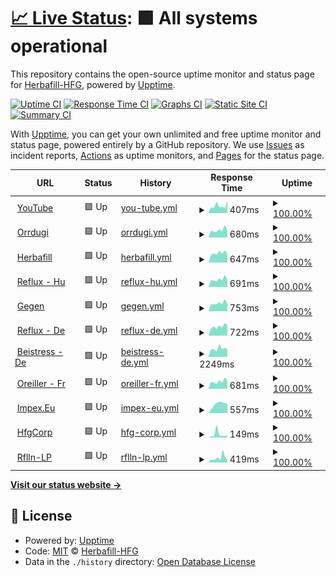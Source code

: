# [📈 Live Status](https://herbafill-hfg.github.io/status/): <!--live status--> **🟩 All systems operational**

This repository contains the open-source uptime monitor and status page for [Herbafill-HFG](https://herbafill-hfg.github.io/status/), powered by [Upptime](https://github.com/upptime/upptime).

[![Uptime CI](https://github.com/Herbafill-HFG/status/workflows/Uptime%20CI/badge.svg)](https://github.com/upptime/upptime/actions?query=workflow%3A%22Uptime+CI%22)
[![Response Time CI](https://github.com/Herbafill-HFG/status/workflows/Response%20Time%20CI/badge.svg)](https://github.com/upptime/upptime/actions?query=workflow%3A%22Response+Time+CI%22)
[![Graphs CI](https://github.com/Herbafill-HFG/status/workflows/Graphs%20CI/badge.svg)](https://github.com/upptime/upptime/actions?query=workflow%3A%22Graphs+CI%22)
[![Static Site CI](https://github.com/Herbafill-HFG/status/workflows/Static%20Site%20CI/badge.svg)](https://github.com/upptime/upptime/actions?query=workflow%3A%22Static+Site+CI%22)
[![Summary CI](https://github.com/Herbafill-HFG/status/workflows/Summary%20CI/badge.svg)](https://github.com/upptime/upptime/actions?query=workflow%3A%22Summary+CI%22)

With [Upptime](https://upptime.js.org), you can get your own unlimited and free uptime monitor and status page, powered entirely by a GitHub repository. We use [Issues](https://github.com/Herbafill-HFG/status/issues) as incident reports, [Actions](https://github.com/Herbafill-HFG/status/actions) as uptime monitors, and [Pages](https://herbafill-hfg.github.io/status/) for the status page.

<!--start: status pages-->
<!-- This summary is generated by Upptime (https://github.com/upptime/upptime) -->
<!-- Do not edit this manually, your changes will be overwritten -->
<!-- prettier-ignore -->
| URL | Status | History | Response Time | Uptime |
| --- | ------ | ------- | ------------- | ------ |
| <img alt="" src="https://favicons.githubusercontent.com/youtube.com" height="13"> [YouTube](https://youtube.com) | 🟩 Up | [you-tube.yml](https://github.com/Herbafill-HFG/status/commits/HEAD/history/you-tube.yml) | <details><summary><img alt="Response time graph" src="./graphs/you-tube/response-time-week.png" height="20"> 407ms</summary><br><a href="https://Herbafill-HFG.github.io/status/history/you-tube"><img alt="Response time 512" src="https://img.shields.io/endpoint?url=https%3A%2F%2Fraw.githubusercontent.com%2FHerbafill-HFG%2Fstatus%2FHEAD%2Fapi%2Fyou-tube%2Fresponse-time.json"></a><br><a href="https://Herbafill-HFG.github.io/status/history/you-tube"><img alt="24-hour response time 696" src="https://img.shields.io/endpoint?url=https%3A%2F%2Fraw.githubusercontent.com%2FHerbafill-HFG%2Fstatus%2FHEAD%2Fapi%2Fyou-tube%2Fresponse-time-day.json"></a><br><a href="https://Herbafill-HFG.github.io/status/history/you-tube"><img alt="7-day response time 407" src="https://img.shields.io/endpoint?url=https%3A%2F%2Fraw.githubusercontent.com%2FHerbafill-HFG%2Fstatus%2FHEAD%2Fapi%2Fyou-tube%2Fresponse-time-week.json"></a><br><a href="https://Herbafill-HFG.github.io/status/history/you-tube"><img alt="30-day response time 365" src="https://img.shields.io/endpoint?url=https%3A%2F%2Fraw.githubusercontent.com%2FHerbafill-HFG%2Fstatus%2FHEAD%2Fapi%2Fyou-tube%2Fresponse-time-month.json"></a><br><a href="https://Herbafill-HFG.github.io/status/history/you-tube"><img alt="1-year response time 512" src="https://img.shields.io/endpoint?url=https%3A%2F%2Fraw.githubusercontent.com%2FHerbafill-HFG%2Fstatus%2FHEAD%2Fapi%2Fyou-tube%2Fresponse-time-year.json"></a></details> | <details><summary><a href="https://Herbafill-HFG.github.io/status/history/you-tube">100.00%</a></summary><a href="https://Herbafill-HFG.github.io/status/history/you-tube"><img alt="All-time uptime 100.00%" src="https://img.shields.io/endpoint?url=https%3A%2F%2Fraw.githubusercontent.com%2FHerbafill-HFG%2Fstatus%2FHEAD%2Fapi%2Fyou-tube%2Fuptime.json"></a><br><a href="https://Herbafill-HFG.github.io/status/history/you-tube"><img alt="24-hour uptime 100.00%" src="https://img.shields.io/endpoint?url=https%3A%2F%2Fraw.githubusercontent.com%2FHerbafill-HFG%2Fstatus%2FHEAD%2Fapi%2Fyou-tube%2Fuptime-day.json"></a><br><a href="https://Herbafill-HFG.github.io/status/history/you-tube"><img alt="7-day uptime 100.00%" src="https://img.shields.io/endpoint?url=https%3A%2F%2Fraw.githubusercontent.com%2FHerbafill-HFG%2Fstatus%2FHEAD%2Fapi%2Fyou-tube%2Fuptime-week.json"></a><br><a href="https://Herbafill-HFG.github.io/status/history/you-tube"><img alt="30-day uptime 100.00%" src="https://img.shields.io/endpoint?url=https%3A%2F%2Fraw.githubusercontent.com%2FHerbafill-HFG%2Fstatus%2FHEAD%2Fapi%2Fyou-tube%2Fuptime-month.json"></a><br><a href="https://Herbafill-HFG.github.io/status/history/you-tube"><img alt="1-year uptime 100.00%" src="https://img.shields.io/endpoint?url=https%3A%2F%2Fraw.githubusercontent.com%2FHerbafill-HFG%2Fstatus%2FHEAD%2Fapi%2Fyou-tube%2Fuptime-year.json"></a></details>
| <img alt="" src="https://favicons.githubusercontent.com/orrdugulasellen.hu" height="13"> [Orrdugi](https://orrdugulasellen.hu) | 🟩 Up | [orrdugi.yml](https://github.com/Herbafill-HFG/status/commits/HEAD/history/orrdugi.yml) | <details><summary><img alt="Response time graph" src="./graphs/orrdugi/response-time-week.png" height="20"> 680ms</summary><br><a href="https://Herbafill-HFG.github.io/status/history/orrdugi"><img alt="Response time 835" src="https://img.shields.io/endpoint?url=https%3A%2F%2Fraw.githubusercontent.com%2FHerbafill-HFG%2Fstatus%2FHEAD%2Fapi%2Forrdugi%2Fresponse-time.json"></a><br><a href="https://Herbafill-HFG.github.io/status/history/orrdugi"><img alt="24-hour response time 617" src="https://img.shields.io/endpoint?url=https%3A%2F%2Fraw.githubusercontent.com%2FHerbafill-HFG%2Fstatus%2FHEAD%2Fapi%2Forrdugi%2Fresponse-time-day.json"></a><br><a href="https://Herbafill-HFG.github.io/status/history/orrdugi"><img alt="7-day response time 680" src="https://img.shields.io/endpoint?url=https%3A%2F%2Fraw.githubusercontent.com%2FHerbafill-HFG%2Fstatus%2FHEAD%2Fapi%2Forrdugi%2Fresponse-time-week.json"></a><br><a href="https://Herbafill-HFG.github.io/status/history/orrdugi"><img alt="30-day response time 728" src="https://img.shields.io/endpoint?url=https%3A%2F%2Fraw.githubusercontent.com%2FHerbafill-HFG%2Fstatus%2FHEAD%2Fapi%2Forrdugi%2Fresponse-time-month.json"></a><br><a href="https://Herbafill-HFG.github.io/status/history/orrdugi"><img alt="1-year response time 835" src="https://img.shields.io/endpoint?url=https%3A%2F%2Fraw.githubusercontent.com%2FHerbafill-HFG%2Fstatus%2FHEAD%2Fapi%2Forrdugi%2Fresponse-time-year.json"></a></details> | <details><summary><a href="https://Herbafill-HFG.github.io/status/history/orrdugi">100.00%</a></summary><a href="https://Herbafill-HFG.github.io/status/history/orrdugi"><img alt="All-time uptime 100.00%" src="https://img.shields.io/endpoint?url=https%3A%2F%2Fraw.githubusercontent.com%2FHerbafill-HFG%2Fstatus%2FHEAD%2Fapi%2Forrdugi%2Fuptime.json"></a><br><a href="https://Herbafill-HFG.github.io/status/history/orrdugi"><img alt="24-hour uptime 100.00%" src="https://img.shields.io/endpoint?url=https%3A%2F%2Fraw.githubusercontent.com%2FHerbafill-HFG%2Fstatus%2FHEAD%2Fapi%2Forrdugi%2Fuptime-day.json"></a><br><a href="https://Herbafill-HFG.github.io/status/history/orrdugi"><img alt="7-day uptime 100.00%" src="https://img.shields.io/endpoint?url=https%3A%2F%2Fraw.githubusercontent.com%2FHerbafill-HFG%2Fstatus%2FHEAD%2Fapi%2Forrdugi%2Fuptime-week.json"></a><br><a href="https://Herbafill-HFG.github.io/status/history/orrdugi"><img alt="30-day uptime 100.00%" src="https://img.shields.io/endpoint?url=https%3A%2F%2Fraw.githubusercontent.com%2FHerbafill-HFG%2Fstatus%2FHEAD%2Fapi%2Forrdugi%2Fuptime-month.json"></a><br><a href="https://Herbafill-HFG.github.io/status/history/orrdugi"><img alt="1-year uptime 100.00%" src="https://img.shields.io/endpoint?url=https%3A%2F%2Fraw.githubusercontent.com%2FHerbafill-HFG%2Fstatus%2FHEAD%2Fapi%2Forrdugi%2Fuptime-year.json"></a></details>
| <img alt="" src="https://favicons.githubusercontent.com/herbafill.hu" height="13"> [Herbafill](https://herbafill.hu) | 🟩 Up | [herbafill.yml](https://github.com/Herbafill-HFG/status/commits/HEAD/history/herbafill.yml) | <details><summary><img alt="Response time graph" src="./graphs/herbafill/response-time-week.png" height="20"> 647ms</summary><br><a href="https://Herbafill-HFG.github.io/status/history/herbafill"><img alt="Response time 745" src="https://img.shields.io/endpoint?url=https%3A%2F%2Fraw.githubusercontent.com%2FHerbafill-HFG%2Fstatus%2FHEAD%2Fapi%2Fherbafill%2Fresponse-time.json"></a><br><a href="https://Herbafill-HFG.github.io/status/history/herbafill"><img alt="24-hour response time 546" src="https://img.shields.io/endpoint?url=https%3A%2F%2Fraw.githubusercontent.com%2FHerbafill-HFG%2Fstatus%2FHEAD%2Fapi%2Fherbafill%2Fresponse-time-day.json"></a><br><a href="https://Herbafill-HFG.github.io/status/history/herbafill"><img alt="7-day response time 647" src="https://img.shields.io/endpoint?url=https%3A%2F%2Fraw.githubusercontent.com%2FHerbafill-HFG%2Fstatus%2FHEAD%2Fapi%2Fherbafill%2Fresponse-time-week.json"></a><br><a href="https://Herbafill-HFG.github.io/status/history/herbafill"><img alt="30-day response time 701" src="https://img.shields.io/endpoint?url=https%3A%2F%2Fraw.githubusercontent.com%2FHerbafill-HFG%2Fstatus%2FHEAD%2Fapi%2Fherbafill%2Fresponse-time-month.json"></a><br><a href="https://Herbafill-HFG.github.io/status/history/herbafill"><img alt="1-year response time 745" src="https://img.shields.io/endpoint?url=https%3A%2F%2Fraw.githubusercontent.com%2FHerbafill-HFG%2Fstatus%2FHEAD%2Fapi%2Fherbafill%2Fresponse-time-year.json"></a></details> | <details><summary><a href="https://Herbafill-HFG.github.io/status/history/herbafill">100.00%</a></summary><a href="https://Herbafill-HFG.github.io/status/history/herbafill"><img alt="All-time uptime 100.00%" src="https://img.shields.io/endpoint?url=https%3A%2F%2Fraw.githubusercontent.com%2FHerbafill-HFG%2Fstatus%2FHEAD%2Fapi%2Fherbafill%2Fuptime.json"></a><br><a href="https://Herbafill-HFG.github.io/status/history/herbafill"><img alt="24-hour uptime 100.00%" src="https://img.shields.io/endpoint?url=https%3A%2F%2Fraw.githubusercontent.com%2FHerbafill-HFG%2Fstatus%2FHEAD%2Fapi%2Fherbafill%2Fuptime-day.json"></a><br><a href="https://Herbafill-HFG.github.io/status/history/herbafill"><img alt="7-day uptime 100.00%" src="https://img.shields.io/endpoint?url=https%3A%2F%2Fraw.githubusercontent.com%2FHerbafill-HFG%2Fstatus%2FHEAD%2Fapi%2Fherbafill%2Fuptime-week.json"></a><br><a href="https://Herbafill-HFG.github.io/status/history/herbafill"><img alt="30-day uptime 100.00%" src="https://img.shields.io/endpoint?url=https%3A%2F%2Fraw.githubusercontent.com%2FHerbafill-HFG%2Fstatus%2FHEAD%2Fapi%2Fherbafill%2Fuptime-month.json"></a><br><a href="https://Herbafill-HFG.github.io/status/history/herbafill"><img alt="1-year uptime 100.00%" src="https://img.shields.io/endpoint?url=https%3A%2F%2Fraw.githubusercontent.com%2FHerbafill-HFG%2Fstatus%2FHEAD%2Fapi%2Fherbafill%2Fuptime-year.json"></a></details>
| <img alt="" src="https://favicons.githubusercontent.com/refluxparna.hu" height="13"> [Reflux - Hu](https://refluxparna.hu) | 🟩 Up | [reflux-hu.yml](https://github.com/Herbafill-HFG/status/commits/HEAD/history/reflux-hu.yml) | <details><summary><img alt="Response time graph" src="./graphs/reflux-hu/response-time-week.png" height="20"> 691ms</summary><br><a href="https://Herbafill-HFG.github.io/status/history/reflux-hu"><img alt="Response time 738" src="https://img.shields.io/endpoint?url=https%3A%2F%2Fraw.githubusercontent.com%2FHerbafill-HFG%2Fstatus%2FHEAD%2Fapi%2Freflux-hu%2Fresponse-time.json"></a><br><a href="https://Herbafill-HFG.github.io/status/history/reflux-hu"><img alt="24-hour response time 616" src="https://img.shields.io/endpoint?url=https%3A%2F%2Fraw.githubusercontent.com%2FHerbafill-HFG%2Fstatus%2FHEAD%2Fapi%2Freflux-hu%2Fresponse-time-day.json"></a><br><a href="https://Herbafill-HFG.github.io/status/history/reflux-hu"><img alt="7-day response time 691" src="https://img.shields.io/endpoint?url=https%3A%2F%2Fraw.githubusercontent.com%2FHerbafill-HFG%2Fstatus%2FHEAD%2Fapi%2Freflux-hu%2Fresponse-time-week.json"></a><br><a href="https://Herbafill-HFG.github.io/status/history/reflux-hu"><img alt="30-day response time 701" src="https://img.shields.io/endpoint?url=https%3A%2F%2Fraw.githubusercontent.com%2FHerbafill-HFG%2Fstatus%2FHEAD%2Fapi%2Freflux-hu%2Fresponse-time-month.json"></a><br><a href="https://Herbafill-HFG.github.io/status/history/reflux-hu"><img alt="1-year response time 738" src="https://img.shields.io/endpoint?url=https%3A%2F%2Fraw.githubusercontent.com%2FHerbafill-HFG%2Fstatus%2FHEAD%2Fapi%2Freflux-hu%2Fresponse-time-year.json"></a></details> | <details><summary><a href="https://Herbafill-HFG.github.io/status/history/reflux-hu">100.00%</a></summary><a href="https://Herbafill-HFG.github.io/status/history/reflux-hu"><img alt="All-time uptime 99.99%" src="https://img.shields.io/endpoint?url=https%3A%2F%2Fraw.githubusercontent.com%2FHerbafill-HFG%2Fstatus%2FHEAD%2Fapi%2Freflux-hu%2Fuptime.json"></a><br><a href="https://Herbafill-HFG.github.io/status/history/reflux-hu"><img alt="24-hour uptime 100.00%" src="https://img.shields.io/endpoint?url=https%3A%2F%2Fraw.githubusercontent.com%2FHerbafill-HFG%2Fstatus%2FHEAD%2Fapi%2Freflux-hu%2Fuptime-day.json"></a><br><a href="https://Herbafill-HFG.github.io/status/history/reflux-hu"><img alt="7-day uptime 100.00%" src="https://img.shields.io/endpoint?url=https%3A%2F%2Fraw.githubusercontent.com%2FHerbafill-HFG%2Fstatus%2FHEAD%2Fapi%2Freflux-hu%2Fuptime-week.json"></a><br><a href="https://Herbafill-HFG.github.io/status/history/reflux-hu"><img alt="30-day uptime 100.00%" src="https://img.shields.io/endpoint?url=https%3A%2F%2Fraw.githubusercontent.com%2FHerbafill-HFG%2Fstatus%2FHEAD%2Fapi%2Freflux-hu%2Fuptime-month.json"></a><br><a href="https://Herbafill-HFG.github.io/status/history/reflux-hu"><img alt="1-year uptime 99.99%" src="https://img.shields.io/endpoint?url=https%3A%2F%2Fraw.githubusercontent.com%2FHerbafill-HFG%2Fstatus%2FHEAD%2Fapi%2Freflux-hu%2Fuptime-year.json"></a></details>
| <img alt="" src="https://favicons.githubusercontent.com/gegenverstopftenase.de" height="13"> [Gegen](https://gegenverstopftenase.de) | 🟩 Up | [gegen.yml](https://github.com/Herbafill-HFG/status/commits/HEAD/history/gegen.yml) | <details><summary><img alt="Response time graph" src="./graphs/gegen/response-time-week.png" height="20"> 753ms</summary><br><a href="https://Herbafill-HFG.github.io/status/history/gegen"><img alt="Response time 842" src="https://img.shields.io/endpoint?url=https%3A%2F%2Fraw.githubusercontent.com%2FHerbafill-HFG%2Fstatus%2FHEAD%2Fapi%2Fgegen%2Fresponse-time.json"></a><br><a href="https://Herbafill-HFG.github.io/status/history/gegen"><img alt="24-hour response time 667" src="https://img.shields.io/endpoint?url=https%3A%2F%2Fraw.githubusercontent.com%2FHerbafill-HFG%2Fstatus%2FHEAD%2Fapi%2Fgegen%2Fresponse-time-day.json"></a><br><a href="https://Herbafill-HFG.github.io/status/history/gegen"><img alt="7-day response time 753" src="https://img.shields.io/endpoint?url=https%3A%2F%2Fraw.githubusercontent.com%2FHerbafill-HFG%2Fstatus%2FHEAD%2Fapi%2Fgegen%2Fresponse-time-week.json"></a><br><a href="https://Herbafill-HFG.github.io/status/history/gegen"><img alt="30-day response time 805" src="https://img.shields.io/endpoint?url=https%3A%2F%2Fraw.githubusercontent.com%2FHerbafill-HFG%2Fstatus%2FHEAD%2Fapi%2Fgegen%2Fresponse-time-month.json"></a><br><a href="https://Herbafill-HFG.github.io/status/history/gegen"><img alt="1-year response time 842" src="https://img.shields.io/endpoint?url=https%3A%2F%2Fraw.githubusercontent.com%2FHerbafill-HFG%2Fstatus%2FHEAD%2Fapi%2Fgegen%2Fresponse-time-year.json"></a></details> | <details><summary><a href="https://Herbafill-HFG.github.io/status/history/gegen">100.00%</a></summary><a href="https://Herbafill-HFG.github.io/status/history/gegen"><img alt="All-time uptime 100.00%" src="https://img.shields.io/endpoint?url=https%3A%2F%2Fraw.githubusercontent.com%2FHerbafill-HFG%2Fstatus%2FHEAD%2Fapi%2Fgegen%2Fuptime.json"></a><br><a href="https://Herbafill-HFG.github.io/status/history/gegen"><img alt="24-hour uptime 100.00%" src="https://img.shields.io/endpoint?url=https%3A%2F%2Fraw.githubusercontent.com%2FHerbafill-HFG%2Fstatus%2FHEAD%2Fapi%2Fgegen%2Fuptime-day.json"></a><br><a href="https://Herbafill-HFG.github.io/status/history/gegen"><img alt="7-day uptime 100.00%" src="https://img.shields.io/endpoint?url=https%3A%2F%2Fraw.githubusercontent.com%2FHerbafill-HFG%2Fstatus%2FHEAD%2Fapi%2Fgegen%2Fuptime-week.json"></a><br><a href="https://Herbafill-HFG.github.io/status/history/gegen"><img alt="30-day uptime 100.00%" src="https://img.shields.io/endpoint?url=https%3A%2F%2Fraw.githubusercontent.com%2FHerbafill-HFG%2Fstatus%2FHEAD%2Fapi%2Fgegen%2Fuptime-month.json"></a><br><a href="https://Herbafill-HFG.github.io/status/history/gegen"><img alt="1-year uptime 100.00%" src="https://img.shields.io/endpoint?url=https%3A%2F%2Fraw.githubusercontent.com%2FHerbafill-HFG%2Fstatus%2FHEAD%2Fapi%2Fgegen%2Fuptime-year.json"></a></details>
| <img alt="" src="https://favicons.githubusercontent.com/refluxkissen.de" height="13"> [Reflux - De](https://refluxkissen.de) | 🟩 Up | [reflux-de.yml](https://github.com/Herbafill-HFG/status/commits/HEAD/history/reflux-de.yml) | <details><summary><img alt="Response time graph" src="./graphs/reflux-de/response-time-week.png" height="20"> 722ms</summary><br><a href="https://Herbafill-HFG.github.io/status/history/reflux-de"><img alt="Response time 796" src="https://img.shields.io/endpoint?url=https%3A%2F%2Fraw.githubusercontent.com%2FHerbafill-HFG%2Fstatus%2FHEAD%2Fapi%2Freflux-de%2Fresponse-time.json"></a><br><a href="https://Herbafill-HFG.github.io/status/history/reflux-de"><img alt="24-hour response time 844" src="https://img.shields.io/endpoint?url=https%3A%2F%2Fraw.githubusercontent.com%2FHerbafill-HFG%2Fstatus%2FHEAD%2Fapi%2Freflux-de%2Fresponse-time-day.json"></a><br><a href="https://Herbafill-HFG.github.io/status/history/reflux-de"><img alt="7-day response time 722" src="https://img.shields.io/endpoint?url=https%3A%2F%2Fraw.githubusercontent.com%2FHerbafill-HFG%2Fstatus%2FHEAD%2Fapi%2Freflux-de%2Fresponse-time-week.json"></a><br><a href="https://Herbafill-HFG.github.io/status/history/reflux-de"><img alt="30-day response time 729" src="https://img.shields.io/endpoint?url=https%3A%2F%2Fraw.githubusercontent.com%2FHerbafill-HFG%2Fstatus%2FHEAD%2Fapi%2Freflux-de%2Fresponse-time-month.json"></a><br><a href="https://Herbafill-HFG.github.io/status/history/reflux-de"><img alt="1-year response time 796" src="https://img.shields.io/endpoint?url=https%3A%2F%2Fraw.githubusercontent.com%2FHerbafill-HFG%2Fstatus%2FHEAD%2Fapi%2Freflux-de%2Fresponse-time-year.json"></a></details> | <details><summary><a href="https://Herbafill-HFG.github.io/status/history/reflux-de">100.00%</a></summary><a href="https://Herbafill-HFG.github.io/status/history/reflux-de"><img alt="All-time uptime 100.00%" src="https://img.shields.io/endpoint?url=https%3A%2F%2Fraw.githubusercontent.com%2FHerbafill-HFG%2Fstatus%2FHEAD%2Fapi%2Freflux-de%2Fuptime.json"></a><br><a href="https://Herbafill-HFG.github.io/status/history/reflux-de"><img alt="24-hour uptime 100.00%" src="https://img.shields.io/endpoint?url=https%3A%2F%2Fraw.githubusercontent.com%2FHerbafill-HFG%2Fstatus%2FHEAD%2Fapi%2Freflux-de%2Fuptime-day.json"></a><br><a href="https://Herbafill-HFG.github.io/status/history/reflux-de"><img alt="7-day uptime 100.00%" src="https://img.shields.io/endpoint?url=https%3A%2F%2Fraw.githubusercontent.com%2FHerbafill-HFG%2Fstatus%2FHEAD%2Fapi%2Freflux-de%2Fuptime-week.json"></a><br><a href="https://Herbafill-HFG.github.io/status/history/reflux-de"><img alt="30-day uptime 100.00%" src="https://img.shields.io/endpoint?url=https%3A%2F%2Fraw.githubusercontent.com%2FHerbafill-HFG%2Fstatus%2FHEAD%2Fapi%2Freflux-de%2Fuptime-month.json"></a><br><a href="https://Herbafill-HFG.github.io/status/history/reflux-de"><img alt="1-year uptime 100.00%" src="https://img.shields.io/endpoint?url=https%3A%2F%2Fraw.githubusercontent.com%2FHerbafill-HFG%2Fstatus%2FHEAD%2Fapi%2Freflux-de%2Fuptime-year.json"></a></details>
| <img alt="" src="https://favicons.githubusercontent.com/beistress.de" height="13"> [Beistress - De](https://beistress.de) | 🟩 Up | [beistress-de.yml](https://github.com/Herbafill-HFG/status/commits/HEAD/history/beistress-de.yml) | <details><summary><img alt="Response time graph" src="./graphs/beistress-de/response-time-week.png" height="20"> 2249ms</summary><br><a href="https://Herbafill-HFG.github.io/status/history/beistress-de"><img alt="Response time 1946" src="https://img.shields.io/endpoint?url=https%3A%2F%2Fraw.githubusercontent.com%2FHerbafill-HFG%2Fstatus%2FHEAD%2Fapi%2Fbeistress-de%2Fresponse-time.json"></a><br><a href="https://Herbafill-HFG.github.io/status/history/beistress-de"><img alt="24-hour response time 2058" src="https://img.shields.io/endpoint?url=https%3A%2F%2Fraw.githubusercontent.com%2FHerbafill-HFG%2Fstatus%2FHEAD%2Fapi%2Fbeistress-de%2Fresponse-time-day.json"></a><br><a href="https://Herbafill-HFG.github.io/status/history/beistress-de"><img alt="7-day response time 2249" src="https://img.shields.io/endpoint?url=https%3A%2F%2Fraw.githubusercontent.com%2FHerbafill-HFG%2Fstatus%2FHEAD%2Fapi%2Fbeistress-de%2Fresponse-time-week.json"></a><br><a href="https://Herbafill-HFG.github.io/status/history/beistress-de"><img alt="30-day response time 2180" src="https://img.shields.io/endpoint?url=https%3A%2F%2Fraw.githubusercontent.com%2FHerbafill-HFG%2Fstatus%2FHEAD%2Fapi%2Fbeistress-de%2Fresponse-time-month.json"></a><br><a href="https://Herbafill-HFG.github.io/status/history/beistress-de"><img alt="1-year response time 1946" src="https://img.shields.io/endpoint?url=https%3A%2F%2Fraw.githubusercontent.com%2FHerbafill-HFG%2Fstatus%2FHEAD%2Fapi%2Fbeistress-de%2Fresponse-time-year.json"></a></details> | <details><summary><a href="https://Herbafill-HFG.github.io/status/history/beistress-de">100.00%</a></summary><a href="https://Herbafill-HFG.github.io/status/history/beistress-de"><img alt="All-time uptime 100.00%" src="https://img.shields.io/endpoint?url=https%3A%2F%2Fraw.githubusercontent.com%2FHerbafill-HFG%2Fstatus%2FHEAD%2Fapi%2Fbeistress-de%2Fuptime.json"></a><br><a href="https://Herbafill-HFG.github.io/status/history/beistress-de"><img alt="24-hour uptime 100.00%" src="https://img.shields.io/endpoint?url=https%3A%2F%2Fraw.githubusercontent.com%2FHerbafill-HFG%2Fstatus%2FHEAD%2Fapi%2Fbeistress-de%2Fuptime-day.json"></a><br><a href="https://Herbafill-HFG.github.io/status/history/beistress-de"><img alt="7-day uptime 100.00%" src="https://img.shields.io/endpoint?url=https%3A%2F%2Fraw.githubusercontent.com%2FHerbafill-HFG%2Fstatus%2FHEAD%2Fapi%2Fbeistress-de%2Fuptime-week.json"></a><br><a href="https://Herbafill-HFG.github.io/status/history/beistress-de"><img alt="30-day uptime 100.00%" src="https://img.shields.io/endpoint?url=https%3A%2F%2Fraw.githubusercontent.com%2FHerbafill-HFG%2Fstatus%2FHEAD%2Fapi%2Fbeistress-de%2Fuptime-month.json"></a><br><a href="https://Herbafill-HFG.github.io/status/history/beistress-de"><img alt="1-year uptime 100.00%" src="https://img.shields.io/endpoint?url=https%3A%2F%2Fraw.githubusercontent.com%2FHerbafill-HFG%2Fstatus%2FHEAD%2Fapi%2Fbeistress-de%2Fuptime-year.json"></a></details>
| <img alt="" src="https://favicons.githubusercontent.com/oreillerreflux.fr" height="13"> [Oreiller - Fr](https://oreillerreflux.fr) | 🟩 Up | [oreiller-fr.yml](https://github.com/Herbafill-HFG/status/commits/HEAD/history/oreiller-fr.yml) | <details><summary><img alt="Response time graph" src="./graphs/oreiller-fr/response-time-week.png" height="20"> 681ms</summary><br><a href="https://Herbafill-HFG.github.io/status/history/oreiller-fr"><img alt="Response time 707" src="https://img.shields.io/endpoint?url=https%3A%2F%2Fraw.githubusercontent.com%2FHerbafill-HFG%2Fstatus%2FHEAD%2Fapi%2Foreiller-fr%2Fresponse-time.json"></a><br><a href="https://Herbafill-HFG.github.io/status/history/oreiller-fr"><img alt="24-hour response time 669" src="https://img.shields.io/endpoint?url=https%3A%2F%2Fraw.githubusercontent.com%2FHerbafill-HFG%2Fstatus%2FHEAD%2Fapi%2Foreiller-fr%2Fresponse-time-day.json"></a><br><a href="https://Herbafill-HFG.github.io/status/history/oreiller-fr"><img alt="7-day response time 681" src="https://img.shields.io/endpoint?url=https%3A%2F%2Fraw.githubusercontent.com%2FHerbafill-HFG%2Fstatus%2FHEAD%2Fapi%2Foreiller-fr%2Fresponse-time-week.json"></a><br><a href="https://Herbafill-HFG.github.io/status/history/oreiller-fr"><img alt="30-day response time 703" src="https://img.shields.io/endpoint?url=https%3A%2F%2Fraw.githubusercontent.com%2FHerbafill-HFG%2Fstatus%2FHEAD%2Fapi%2Foreiller-fr%2Fresponse-time-month.json"></a><br><a href="https://Herbafill-HFG.github.io/status/history/oreiller-fr"><img alt="1-year response time 707" src="https://img.shields.io/endpoint?url=https%3A%2F%2Fraw.githubusercontent.com%2FHerbafill-HFG%2Fstatus%2FHEAD%2Fapi%2Foreiller-fr%2Fresponse-time-year.json"></a></details> | <details><summary><a href="https://Herbafill-HFG.github.io/status/history/oreiller-fr">100.00%</a></summary><a href="https://Herbafill-HFG.github.io/status/history/oreiller-fr"><img alt="All-time uptime 100.00%" src="https://img.shields.io/endpoint?url=https%3A%2F%2Fraw.githubusercontent.com%2FHerbafill-HFG%2Fstatus%2FHEAD%2Fapi%2Foreiller-fr%2Fuptime.json"></a><br><a href="https://Herbafill-HFG.github.io/status/history/oreiller-fr"><img alt="24-hour uptime 100.00%" src="https://img.shields.io/endpoint?url=https%3A%2F%2Fraw.githubusercontent.com%2FHerbafill-HFG%2Fstatus%2FHEAD%2Fapi%2Foreiller-fr%2Fuptime-day.json"></a><br><a href="https://Herbafill-HFG.github.io/status/history/oreiller-fr"><img alt="7-day uptime 100.00%" src="https://img.shields.io/endpoint?url=https%3A%2F%2Fraw.githubusercontent.com%2FHerbafill-HFG%2Fstatus%2FHEAD%2Fapi%2Foreiller-fr%2Fuptime-week.json"></a><br><a href="https://Herbafill-HFG.github.io/status/history/oreiller-fr"><img alt="30-day uptime 100.00%" src="https://img.shields.io/endpoint?url=https%3A%2F%2Fraw.githubusercontent.com%2FHerbafill-HFG%2Fstatus%2FHEAD%2Fapi%2Foreiller-fr%2Fuptime-month.json"></a><br><a href="https://Herbafill-HFG.github.io/status/history/oreiller-fr"><img alt="1-year uptime 100.00%" src="https://img.shields.io/endpoint?url=https%3A%2F%2Fraw.githubusercontent.com%2FHerbafill-HFG%2Fstatus%2FHEAD%2Fapi%2Foreiller-fr%2Fuptime-year.json"></a></details>
| <img alt="" src="https://favicons.githubusercontent.com/impex-erp.herbafill.services" height="13"> [Impex.Eu](https://impex-erp.herbafill.services) | 🟩 Up | [impex-eu.yml](https://github.com/Herbafill-HFG/status/commits/HEAD/history/impex-eu.yml) | <details><summary><img alt="Response time graph" src="./graphs/impex-eu/response-time-week.png" height="20"> 557ms</summary><br><a href="https://Herbafill-HFG.github.io/status/history/impex-eu"><img alt="Response time 602" src="https://img.shields.io/endpoint?url=https%3A%2F%2Fraw.githubusercontent.com%2FHerbafill-HFG%2Fstatus%2FHEAD%2Fapi%2Fimpex-eu%2Fresponse-time.json"></a><br><a href="https://Herbafill-HFG.github.io/status/history/impex-eu"><img alt="24-hour response time 557" src="https://img.shields.io/endpoint?url=https%3A%2F%2Fraw.githubusercontent.com%2FHerbafill-HFG%2Fstatus%2FHEAD%2Fapi%2Fimpex-eu%2Fresponse-time-day.json"></a><br><a href="https://Herbafill-HFG.github.io/status/history/impex-eu"><img alt="7-day response time 557" src="https://img.shields.io/endpoint?url=https%3A%2F%2Fraw.githubusercontent.com%2FHerbafill-HFG%2Fstatus%2FHEAD%2Fapi%2Fimpex-eu%2Fresponse-time-week.json"></a><br><a href="https://Herbafill-HFG.github.io/status/history/impex-eu"><img alt="30-day response time 562" src="https://img.shields.io/endpoint?url=https%3A%2F%2Fraw.githubusercontent.com%2FHerbafill-HFG%2Fstatus%2FHEAD%2Fapi%2Fimpex-eu%2Fresponse-time-month.json"></a><br><a href="https://Herbafill-HFG.github.io/status/history/impex-eu"><img alt="1-year response time 602" src="https://img.shields.io/endpoint?url=https%3A%2F%2Fraw.githubusercontent.com%2FHerbafill-HFG%2Fstatus%2FHEAD%2Fapi%2Fimpex-eu%2Fresponse-time-year.json"></a></details> | <details><summary><a href="https://Herbafill-HFG.github.io/status/history/impex-eu">100.00%</a></summary><a href="https://Herbafill-HFG.github.io/status/history/impex-eu"><img alt="All-time uptime 100.00%" src="https://img.shields.io/endpoint?url=https%3A%2F%2Fraw.githubusercontent.com%2FHerbafill-HFG%2Fstatus%2FHEAD%2Fapi%2Fimpex-eu%2Fuptime.json"></a><br><a href="https://Herbafill-HFG.github.io/status/history/impex-eu"><img alt="24-hour uptime 100.00%" src="https://img.shields.io/endpoint?url=https%3A%2F%2Fraw.githubusercontent.com%2FHerbafill-HFG%2Fstatus%2FHEAD%2Fapi%2Fimpex-eu%2Fuptime-day.json"></a><br><a href="https://Herbafill-HFG.github.io/status/history/impex-eu"><img alt="7-day uptime 100.00%" src="https://img.shields.io/endpoint?url=https%3A%2F%2Fraw.githubusercontent.com%2FHerbafill-HFG%2Fstatus%2FHEAD%2Fapi%2Fimpex-eu%2Fuptime-week.json"></a><br><a href="https://Herbafill-HFG.github.io/status/history/impex-eu"><img alt="30-day uptime 100.00%" src="https://img.shields.io/endpoint?url=https%3A%2F%2Fraw.githubusercontent.com%2FHerbafill-HFG%2Fstatus%2FHEAD%2Fapi%2Fimpex-eu%2Fuptime-month.json"></a><br><a href="https://Herbafill-HFG.github.io/status/history/impex-eu"><img alt="1-year uptime 100.00%" src="https://img.shields.io/endpoint?url=https%3A%2F%2Fraw.githubusercontent.com%2FHerbafill-HFG%2Fstatus%2FHEAD%2Fapi%2Fimpex-eu%2Fuptime-year.json"></a></details>
| <img alt="" src="https://favicons.githubusercontent.com/herbafill.group" height="13"> [HfgCorp](https://herbafill.group) | 🟩 Up | [hfg-corp.yml](https://github.com/Herbafill-HFG/status/commits/HEAD/history/hfg-corp.yml) | <details><summary><img alt="Response time graph" src="./graphs/hfg-corp/response-time-week.png" height="20"> 149ms</summary><br><a href="https://Herbafill-HFG.github.io/status/history/hfg-corp"><img alt="Response time 179" src="https://img.shields.io/endpoint?url=https%3A%2F%2Fraw.githubusercontent.com%2FHerbafill-HFG%2Fstatus%2FHEAD%2Fapi%2Fhfg-corp%2Fresponse-time.json"></a><br><a href="https://Herbafill-HFG.github.io/status/history/hfg-corp"><img alt="24-hour response time 76" src="https://img.shields.io/endpoint?url=https%3A%2F%2Fraw.githubusercontent.com%2FHerbafill-HFG%2Fstatus%2FHEAD%2Fapi%2Fhfg-corp%2Fresponse-time-day.json"></a><br><a href="https://Herbafill-HFG.github.io/status/history/hfg-corp"><img alt="7-day response time 149" src="https://img.shields.io/endpoint?url=https%3A%2F%2Fraw.githubusercontent.com%2FHerbafill-HFG%2Fstatus%2FHEAD%2Fapi%2Fhfg-corp%2Fresponse-time-week.json"></a><br><a href="https://Herbafill-HFG.github.io/status/history/hfg-corp"><img alt="30-day response time 177" src="https://img.shields.io/endpoint?url=https%3A%2F%2Fraw.githubusercontent.com%2FHerbafill-HFG%2Fstatus%2FHEAD%2Fapi%2Fhfg-corp%2Fresponse-time-month.json"></a><br><a href="https://Herbafill-HFG.github.io/status/history/hfg-corp"><img alt="1-year response time 179" src="https://img.shields.io/endpoint?url=https%3A%2F%2Fraw.githubusercontent.com%2FHerbafill-HFG%2Fstatus%2FHEAD%2Fapi%2Fhfg-corp%2Fresponse-time-year.json"></a></details> | <details><summary><a href="https://Herbafill-HFG.github.io/status/history/hfg-corp">100.00%</a></summary><a href="https://Herbafill-HFG.github.io/status/history/hfg-corp"><img alt="All-time uptime 99.95%" src="https://img.shields.io/endpoint?url=https%3A%2F%2Fraw.githubusercontent.com%2FHerbafill-HFG%2Fstatus%2FHEAD%2Fapi%2Fhfg-corp%2Fuptime.json"></a><br><a href="https://Herbafill-HFG.github.io/status/history/hfg-corp"><img alt="24-hour uptime 100.00%" src="https://img.shields.io/endpoint?url=https%3A%2F%2Fraw.githubusercontent.com%2FHerbafill-HFG%2Fstatus%2FHEAD%2Fapi%2Fhfg-corp%2Fuptime-day.json"></a><br><a href="https://Herbafill-HFG.github.io/status/history/hfg-corp"><img alt="7-day uptime 100.00%" src="https://img.shields.io/endpoint?url=https%3A%2F%2Fraw.githubusercontent.com%2FHerbafill-HFG%2Fstatus%2FHEAD%2Fapi%2Fhfg-corp%2Fuptime-week.json"></a><br><a href="https://Herbafill-HFG.github.io/status/history/hfg-corp"><img alt="30-day uptime 100.00%" src="https://img.shields.io/endpoint?url=https%3A%2F%2Fraw.githubusercontent.com%2FHerbafill-HFG%2Fstatus%2FHEAD%2Fapi%2Fhfg-corp%2Fuptime-month.json"></a><br><a href="https://Herbafill-HFG.github.io/status/history/hfg-corp"><img alt="1-year uptime 99.95%" src="https://img.shields.io/endpoint?url=https%3A%2F%2Fraw.githubusercontent.com%2FHerbafill-HFG%2Fstatus%2FHEAD%2Fapi%2Fhfg-corp%2Fuptime-year.json"></a></details>
| <img alt="" src="https://favicons.githubusercontent.com/refluxellen.hu" height="13"> [Rflln-LP](https://refluxellen.hu) | 🟩 Up | [rflln-lp.yml](https://github.com/Herbafill-HFG/status/commits/HEAD/history/rflln-lp.yml) | <details><summary><img alt="Response time graph" src="./graphs/rflln-lp/response-time-week.png" height="20"> 419ms</summary><br><a href="https://Herbafill-HFG.github.io/status/history/rflln-lp"><img alt="Response time 399" src="https://img.shields.io/endpoint?url=https%3A%2F%2Fraw.githubusercontent.com%2FHerbafill-HFG%2Fstatus%2FHEAD%2Fapi%2Frflln-lp%2Fresponse-time.json"></a><br><a href="https://Herbafill-HFG.github.io/status/history/rflln-lp"><img alt="24-hour response time 224" src="https://img.shields.io/endpoint?url=https%3A%2F%2Fraw.githubusercontent.com%2FHerbafill-HFG%2Fstatus%2FHEAD%2Fapi%2Frflln-lp%2Fresponse-time-day.json"></a><br><a href="https://Herbafill-HFG.github.io/status/history/rflln-lp"><img alt="7-day response time 419" src="https://img.shields.io/endpoint?url=https%3A%2F%2Fraw.githubusercontent.com%2FHerbafill-HFG%2Fstatus%2FHEAD%2Fapi%2Frflln-lp%2Fresponse-time-week.json"></a><br><a href="https://Herbafill-HFG.github.io/status/history/rflln-lp"><img alt="30-day response time 364" src="https://img.shields.io/endpoint?url=https%3A%2F%2Fraw.githubusercontent.com%2FHerbafill-HFG%2Fstatus%2FHEAD%2Fapi%2Frflln-lp%2Fresponse-time-month.json"></a><br><a href="https://Herbafill-HFG.github.io/status/history/rflln-lp"><img alt="1-year response time 399" src="https://img.shields.io/endpoint?url=https%3A%2F%2Fraw.githubusercontent.com%2FHerbafill-HFG%2Fstatus%2FHEAD%2Fapi%2Frflln-lp%2Fresponse-time-year.json"></a></details> | <details><summary><a href="https://Herbafill-HFG.github.io/status/history/rflln-lp">100.00%</a></summary><a href="https://Herbafill-HFG.github.io/status/history/rflln-lp"><img alt="All-time uptime 100.00%" src="https://img.shields.io/endpoint?url=https%3A%2F%2Fraw.githubusercontent.com%2FHerbafill-HFG%2Fstatus%2FHEAD%2Fapi%2Frflln-lp%2Fuptime.json"></a><br><a href="https://Herbafill-HFG.github.io/status/history/rflln-lp"><img alt="24-hour uptime 100.00%" src="https://img.shields.io/endpoint?url=https%3A%2F%2Fraw.githubusercontent.com%2FHerbafill-HFG%2Fstatus%2FHEAD%2Fapi%2Frflln-lp%2Fuptime-day.json"></a><br><a href="https://Herbafill-HFG.github.io/status/history/rflln-lp"><img alt="7-day uptime 100.00%" src="https://img.shields.io/endpoint?url=https%3A%2F%2Fraw.githubusercontent.com%2FHerbafill-HFG%2Fstatus%2FHEAD%2Fapi%2Frflln-lp%2Fuptime-week.json"></a><br><a href="https://Herbafill-HFG.github.io/status/history/rflln-lp"><img alt="30-day uptime 100.00%" src="https://img.shields.io/endpoint?url=https%3A%2F%2Fraw.githubusercontent.com%2FHerbafill-HFG%2Fstatus%2FHEAD%2Fapi%2Frflln-lp%2Fuptime-month.json"></a><br><a href="https://Herbafill-HFG.github.io/status/history/rflln-lp"><img alt="1-year uptime 100.00%" src="https://img.shields.io/endpoint?url=https%3A%2F%2Fraw.githubusercontent.com%2FHerbafill-HFG%2Fstatus%2FHEAD%2Fapi%2Frflln-lp%2Fuptime-year.json"></a></details>

<!--end: status pages-->

[**Visit our status website →**](https://herbafill-hfg.github.io/status/)

## 📄 License

- Powered by: [Upptime](https://github.com/upptime/upptime)
- Code: [MIT](./LICENSE) © [Herbafill-HFG](https://herbafill-hfg.github.io/status/)
- Data in the `./history` directory: [Open Database License](https://opendatacommons.org/licenses/odbl/1-0/)
